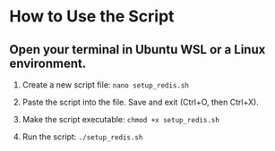 # How to Use the Script

## Open your terminal in Ubuntu WSL or a Linux environment.
1. Create a new script file:
`nano setup_redis.sh`

2. Paste the script into the file.
Save and exit (Ctrl+O, then Ctrl+X).

3. Make the script executable:
`chmod +x setup_redis.sh`

4. Run the script:
`./setup_redis.sh`